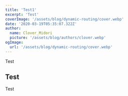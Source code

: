 ```yaml
---
title: 'Test1'
excerpt: 'Test'
coverImage: '/assets/blog/dynamic-routing/cover.webp'
date: '2020-03-19T05:35:07.322Z'
author:
  name: Clover_Midori
  picture: '/assets/blog/authors/clover.webp'
ogImage:
  url: '/assets/blog/dynamic-routing/cover.webp'
---
```


Test

## Test

Test
